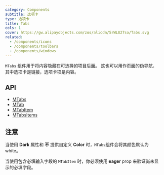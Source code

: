 ```yaml
---
category: Components
subtitle: 选项卡
type: 选项卡
title: Tabs
cols: 1
cover: https://gw.alipayobjects.com/zos/alicdn/5rWLU27so/Tabs.svg
related:
  - /components/icons
  - /components/toolbars
  - /components/windows
---
```


`MTabs` 组件用于将内容隐藏在可选择的项目后面。 这也可以用作页面的伪导航，其中选项卡是链接，选项卡项是内容。

## API

- [MTabs](/api/MTabs)
- [MTab](/api/MTab)
- [MTabItem](/api/MTabItem)
- [MTabsItems](/api/MTabsItems)

## 注意

<!--alert:warning-->
当使用 **Dark** 属性和 **不** 提供自定义 **Color** 时，`MTabs`组件会将其颜色默认为 white。
<!--alert:warning-->

<!--alert:warning-->
当使用包含必填输入字段的 `MTabItem` 时，你必须使用 **eager** prop 来验证尚未显示的必填字段。
<!--alert:warning-->
